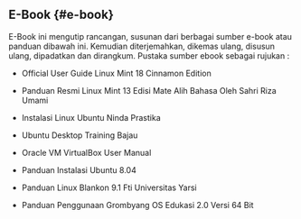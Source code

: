## E-Book {#e-book}

E-Book ini mengutip rancangan, susunan dari berbagai sumber e-book atau panduan dibawah ini. Kemudian diterjemahkan, dikemas ulang, disusun ulang, dipadatkan dan dirangkum. Pustaka sumber ebook sebagai rujukan :

*   Official User Guide Linux Mint 18 Cinnamon Edition

*   Panduan Resmi Linux Mint 13 Edisi Mate Alih Bahasa Oleh Sahri Riza Umami

*   Instalasi Linux Ubuntu Ninda Prastika

*   Ubuntu Desktop Training Bajau

*   Oracle VM VirtualBox User Manual

*   Panduan Instalasi Ubuntu 8.04

*   Panduan Linux Blankon 9.1 Fti Universitas Yarsi

*   Panduan Penggunaan Grombyang OS Edukasi 2.0 Versi 64 Bit
